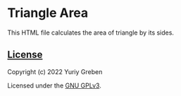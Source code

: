 # Triangle Area
This HTML file calculates the area of triangle by its sides.

## [License](./LICENSE)
Copyright (c) 2022 Yuriy Greben

Licensed under the [GNU GPLv3](./LICENSE).